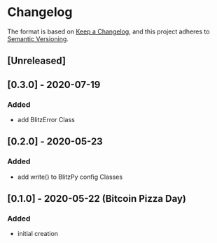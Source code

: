 # Changelog

The format is based on [Keep a Changelog](https://keepachangelog.com/en/1.0.0/),
and this project adheres to [Semantic Versioning](https://semver.org/spec/v2.0.0.html).

## [Unreleased]

## [0.3.0] - 2020-07-19
### Added
- add BlitzError Class

## [0.2.0] - 2020-05-23
### Added
- add write() to BlitzPy config Classes

## [0.1.0] - 2020-05-22 (Bitcoin Pizza Day)
### Added
- initial creation
